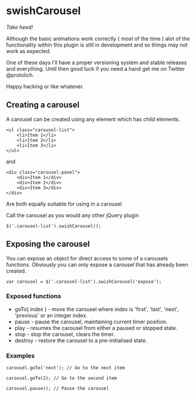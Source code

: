 # swishCarousel

_Take heed!_

Although the basic animations work correctly ( _most_ of the time ) alot of the functionality within this plugin is still in development and so things may not work as expected.

One of these days I'll have a proper versioning system and stable releases and everything. Until then good luck if you need a hand get me on Twitter @protolich.

Happy hacking or like whatever.

## Creating a carousel

A carousel can be created using any element which has child elements.

	<ul class="carousel-list">
		<li>Item 1</li>
		<li>Item 2</li>
		<li>Item 3</li>
	</ul>
	
and
	
	<div class="carousel-panel">
		<div>Item 1</div>
		<div>Item 2</div>
		<div>Item 3</div>
	</div>
	
Are both equally suitable for using in a carousel

Call the carousel as you would any other jQuery plugin

	$('.carousel-list').swishCarousel();

## Exposing the carousel

You can expose an object for direct access to some of a carousels functions.
Obviously you can only expose a carousel that has already been created.

	var carousel = $('.carousel-list').swishCarousel('expose');
	
### Exposed functions

* goTo( _index_ ) - move the carousel where _index_ is 'first', 'last', 'next', 'previous' or an integer index.
* pause - pause the carousel, maintaining current timer position.
* play - resumes the carousel from either a paused or stopped state.
* stop - stop the carousel, clears the timer.
* destroy - restore the carousel to a pre-initialised state.

### Examples

	carousel.goTo('next'); // Go to the next item
	
	carousel.goTo(2); // Go to the second item
	
	carousel.pause(); // Pause the carousel
